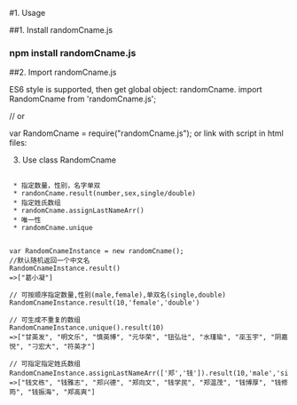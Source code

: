 #1. Usage

##1. Install randomCname.js

### npm install randomCname.js

##2. Import randomCname.js

ES6 style is supported, then get global object: randomCname.
import RandomCname from 'randomCname.js';

// or

var RandomCname = require("randomCname.js");
or link with script in html files:

<script src="randomCname.js"></script>
3. Use class RandomCname

```

 * 指定数量，性别，名字单双
 * randonCname.result(number,sex,single/double)
 * 指定姓氏数组
 * randomCname.assignLastNameArr()
 * 唯一性
 * randomCname.unique

```

```

var RandomCnameInstance = new randomCname();
//默认随机返回一个中文名
RandomCnameInstance.result()
=>["葛小凝"]

// 可按顺序指定数量,性别(male,female),单双名(single,double)
RandomCnameInstance.result(10,'female','double')

// 可生成不重复的数组
RandomCnameInstance.unique().result(10)
=>["甘英发", "明文乐", "慎英博", "元华荣", "钮弘壮", "水瑾瑜", "巫玉宇", "阴嘉悦", "刁宏大", "符英才"]

// 可指定指定姓氏数组
RandomCnameInstance.assignLastNameArr(['郑','钱']).result(10,'male','single');
=>["钱文栋", "钱雅志", "郑兴德", "郑向文", "钱学民", "郑温茂", "钱博厚", "钱修筠", "钱振海", "郑高爽"]

```


